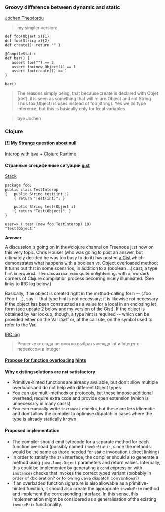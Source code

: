 ### Groovy difference between dynamic and static

[Jochen Theodorou](http://groovy.329449.n5.nabble.com/Overload-resolution-and-CompileStatic-tp5736491p5736496.html)

> my simpler version: 
```
def foo(Object x){1} 
def foo(String x){2} 
def create(){ return "" } 
 
@CompileStatic 
def bar() { 
   assert foo("") == 2 
   assert foo(new Object()) == 1 
   assert foo(create()) == 1 
} 

bar()
```
> The reasons simply being, that because create is declared with Objet 
(def), it is seen as something that will return Object and not String. 
Thus foo(Object) is used instead of foo(String). Yes we do type 
inference, but this is basically only for local variables. 

> bye Jochen 



### Clojure
#### [!] [My Strange question about null](https://groups.google.com/forum/#!topic/clojure/STwhI5t4Z4g)

[Interop with java](http://clojure-doc.org/articles/language/interop.html) + [Clojure Runtime](http://seb.xn--ho-hia.de/clojure-java-interoperability/)


#### Странные специфичные ситуации [gist](https://gist.github.com/Chouser/381625)
[Stack](http://stackoverflow.com/questions/2722856/how-do-i-call-overloaded-java-methods-in-clojure)
```
package foo;
public class TestInterop
{   public String test(int i)
    { return "Test(int)"; }

    public String test(Object i)
    { return "Test(Object)"; }
}
```
```
user=> (.test (new foo.TestInterop) 10)
"Test(Object)"
```

__Answer__

A discussion is going on in the #clojure channel on Freenode just now on this very topic. Chris Houser (who was going to post an answer, but ultimately decided he was too busy to do it) has posted [a Gist](http://gist.github.com/381625) which demonstrates what happens with a boolean vs. Object overloaded method; it turns out that in some scenarios, in addition to a (boolean ...) cast, a type hint is required. The discussion was quite enlightening, with a few dark corners of Clojure compilation process becoming nicely illuminated. (See links to IRC log below.)

Basically, if an object is created right in the method-calling form -- (.foo (Foo.) ...), say -- that type hint is not necessary; it is likewise not necessary if the object has been constructed as a value for a local in an enclosing let form (see update 2 below and my version of the Gist). If the object is obtained by Var lookup, though, a type hint is required -- which can be provided either on the Var itself or, at the call site, on the symbol used to refer to the Var.

[IRC log](http://gist.github.com/381625)

> Решение отсюда не смогло выбрать между int и Integer с перекосом в Integer


#### [Propose for function overloading hints](http://dev.clojure.org/display/design/Function+overloading)

#### Why existing solutions are not satisfactory
- Primitive-hinted functions are already available, but don't allow multiple overloads and do not help with different Object types
- You can use multi-methods or protocols, but these impose additional overhead, require extra code and provide open extension (which is unnecessary in many cases)
- You can manually write `instance?` checks, but these are less idiomatic and don't allow the compiler to optimise dispatch in cases where the type is already statically known
#### Proposed implementation
- The compiler should emit bytecode for a separate method for each function overload (possibly named `invokeStatic`, since the methods would be the same as those needed for static invocation / direct linking)
- In order to satisfy the `IFn` interface, the compiler should also generate a method using `java.lang.Object` parameters and return values. Internally, this could be implemented by generating a `cond` expression with `instance?` checks that invokes the correct typed variant (probably in order of declaration? or following Java dispatch conventions?)
- If an overloaded function signature is also allowable as a primitive-hinted function, it should also create the appropriate `invokePrim` method and implement the corresponding interface. In this sense, this implementation might be considered as a generalisation of the existing `invokePrim` functionality.